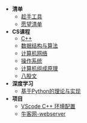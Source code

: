* **清单**
    * [趁手工具](Other/README)
    * [愿望清单](Other/todolist)
* **CS课程**
  * [C++](00C++/README)
  * [数据结构与算法](01DS/README)
  * [计算机网络](01CN/README)
  * [操作系统](01OS/README)
  * [计算机组成原理](01CO/README)
  * [八股文](02Complex/README)
* **深度学习**
    * [基于Python的理论与实现](00DL/README)
* **项目**
    * [VScode C++ 环境配置](00C++/ch13)
    * [牛客网-webserver](02webserver/README)
    

